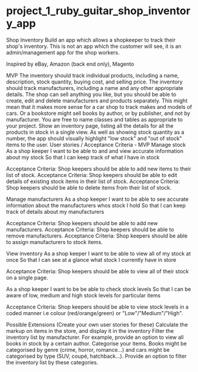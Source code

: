 # project_1_ruby_guitar_shop_inventory_app
Shop Inventory
Build an app which allows a shopkeeper to track their shop's inventory. This is not an app which the customer will see, it is an admin/management app for the shop workers.

Inspired by
eBay, Amazon (back end only), Magento

MVP
The inventory should track individual products, including a name, description, stock quantity, buying cost, and selling price.
The inventory should track manufacturers, including a name and any other appropriate details.
The shop can sell anything you like, but you should be able to create, edit and delete manufacturers and products separately.
This might mean that it makes more sense for a car shop to track makes and models of cars. Or a bookstore might sell books by author, or by publisher, and not by manufacturer. You are free to name classes and tables as appropriate to your project.
Show an inventory page, listing all the details for all the products in stock in a single view.
As well as showing stock quantity as a number, the app should visually highlight "low stock" and "out of stock" items to the user.
User stories / Acceptance Criteria - MVP
Manage stock
As a shop keeper
I want to be able to and and view accurate information about my stock
So that I can keep track of what I have in stock

Acceptance Criteria: Shop keepers should be able to add new items to their list of stock.
Acceptance Criteria: Shop keepers should be able to edit details of existing stock items in their list of stock.
Acceptance Criteria: Shop keepers should be able to delete items from their list of stock.

Manage manufacturers
As a shop keeper
I want to be able to see accurate information about the manufacturers whos stock I hold
So that I can keep track of details about my manufacturers

Acceptance Criteria: Shop keepers should be able to add new manufacturers.
Acceptance Criteria: Shop keepers should be able to remove manufacturers. Acceptance Criteria: Shop keepers should be able to assign manufacturers to stock items.

View inventory
As a shop keeper
I want to be able to view all of my stock at once
So that I can see at a glance what stock I currently have in store

Acceptance Criteria: Shop keepers should be able to view all of their stock on a single page.

As a shop keeper
I want to be be able to check stock levels
So that I can be aware of low, medium and high stock levels for particular items

Acceptance Criteria: Shop keepers should be able to view stock levels in a coded manner i.e colour (red/orange/green) or "Low"/"Medium"/"High".

Possible Extensions (Create your own user stories for these)
Calculate the markup on items in the store, and display it in the inventory
Filter the inventory list by manufacturer. For example, provide an option to view all books in stock by a certain author.
Categorise your items. Books might be categorised by genre (crime, horror, romance...) and cars might be categorised by type (SUV, coupé, hatchback...). Provide an option to filter the inventory list by these categories.
